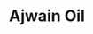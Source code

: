---
name: Ajwain Oil
title: Ajwain Oil
details:
  - detail:
      key: "Flash Point"
      value: "50 deg C"
  - detail:
      key: "Solubility"
      value: "Insoluble"
  - detail:
      key: "Odour"
      value: "Characteristic of Thymol"
  - detail:
      key: "Optical Rotation"
      value: "0 deg to 4 deg"
  - detail:
      key: "Physical State"
      value: "Liquid"
  - detail:
      key: "Refractive Index"
      value: "1.4800 to 1.5300 (at 20 deg C)"
  - detail:
      key: "Specific Gravity"
      value: "0.8650 to 0.9300 (at 20 deg C)"
  - detail:
      key: "Thymol Contact"
      value: "15% to 50%"
  - detail:
      key: "Packaging Size"
      value: "5, 25, 200 Kg"
  - detail:
      key: "Packaging Type"
      value: "Can, Barrel"
  - detail:
      key: "Brand"
      value: "Natural Aroma"
showOnHome: false
thumbnail: https://5.imimg.com/data5/SELLER/Default/2021/12/KL/JD/CC/3823480/ajwain-oil-500x500.jpg
productImages:
  - https://ucarecdn.com/8213c725-21d0-4ac0-ad5e-c1975c20032b/
category: reconstituted oils
---